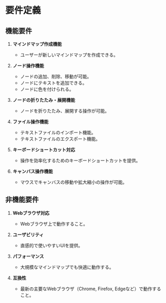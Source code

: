 # 要件定義

## 機能要件

1. **マインドマップ作成機能**
   - ユーザーが新しいマインドマップを作成できる。

2. **ノード操作機能**
   - ノードの追加、削除、移動が可能。
   - ノードにテキストを追加できる。
   - ノードに色を付けられる。

3. **ノードの折りたたみ・展開機能**
   - ノードを折りたたみ、展開する操作が可能。

4. **ファイル操作機能**
   - テキストファイルのインポート機能。
   - テキストファイルのエクスポート機能。

5. **キーボードショートカット対応**
   - 操作を効率化するためのキーボードショートカットを提供。

6. **キャンバス操作機能**
   - マウスでキャンバスの移動や拡大縮小の操作が可能。

## 非機能要件

1. **Webブラウザ対応**
   - Webブラウザ上で動作すること。

2. **ユーザビリティ**
   - 直感的で使いやすいUIを提供。

3. **パフォーマンス**
   - 大規模なマインドマップでも快適に動作する。

4. **互換性**
   - 最新の主要なWebブラウザ（Chrome, Firefox, Edgeなど）で動作すること。
